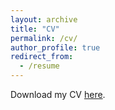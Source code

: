 ```yaml
---
layout: archive
title: "CV"
permalink: /cv/
author_profile: true
redirect_from:
  - /resume
---
```


Download my CV [here](http://zijingzhang1997.github.io/files/cv2.pdf).